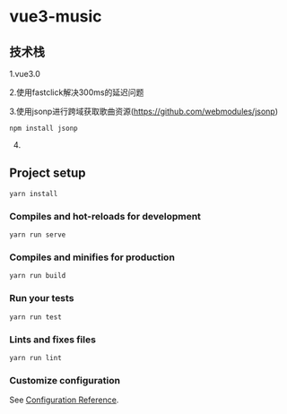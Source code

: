 # vue3-music
## 技术栈
1.vue3.0

2.使用fastclick解决300ms的延迟问题

3.使用jsonp进行跨域获取歌曲资源(https://github.com/webmodules/jsonp)

    npm install jsonp

4.

## Project setup
```
yarn install
```

### Compiles and hot-reloads for development
```
yarn run serve
```

### Compiles and minifies for production
```
yarn run build
```

### Run your tests
```
yarn run test
```

### Lints and fixes files
```
yarn run lint
```

### Customize configuration
See [Configuration Reference](https://cli.vuejs.org/config/).

